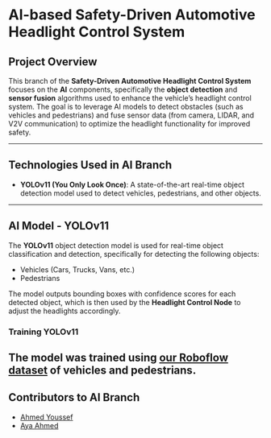 # **AI-based Safety-Driven Automotive Headlight Control System**

## **Project Overview**
This branch of the **Safety-Driven Automotive Headlight Control System** focuses on the **AI** components, specifically the **object detection** and **sensor fusion** algorithms used to enhance the vehicle’s headlight control system. The goal is to leverage AI models to detect obstacles (such as vehicles and pedestrians) and fuse sensor data (from camera, LIDAR, and V2V communication) to optimize the headlight functionality for improved safety.

---

## **Technologies Used in AI Branch**
- **YOLOv11 (You Only Look Once)**: A state-of-the-art real-time object detection model used to detect vehicles, pedestrians, and other objects.

---

## **AI Model - YOLOv11**
The **YOLOv11** object detection model is used for real-time object classification and detection, specifically for detecting the following objects:
- Vehicles (Cars, Trucks, Vans, etc.)
- Pedestrians

The model outputs bounding boxes with confidence scores for each detected object, which is then used by the **Headlight Control Node** to adjust the headlights accordingly.

### **Training YOLOv11**
The model was trained using [our Roboflow dataset](https://app.roboflow.com/customization-zusov/vehicle-and-pedestrian-cuisv/2) of vehicles and pedestrians.
---

## **Contributors to AI Branch**
- [Ahmed Youssef](https://github.com/ahmedyoussef11)
- [Aya Ahmed](https://github.com/ayaahmed31)
